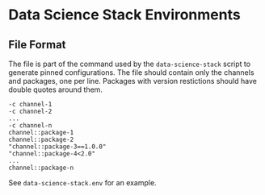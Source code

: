 # Data Science Stack Environments

## File Format

The file is part of the command used by the `data-science-stack` script to
generate pinned configurations.
The file should contain only the channels and packages, one per line.
Packages with version restictions should have double quotes around them.

    -c channel-1
    -c channel-2
    ...
    -c channel-n
    channel::package-1
    channel::package-2
    "channel::package-3==1.0.0"
    "channel::package-4<2.0"
    ...
    channel::package-n

See `data-science-stack.env` for an example.
